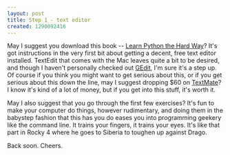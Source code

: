 ```yaml
--- 
layout: post
title: Step 1 - text editor
created: 1290092416
---
```

May I suggest you download this book -- <a href="http://learnpythonthehardway.com/index">Learn Python the Hard Way</a>?  It's got instructions in the very first bit about getting a decent, free text editor installed.  TextEdit that comes with the Mac leaves quite a bit to be desired, and though I haven't personally checked out <a href="http://projects.gnome.org/gedit/">GEdit</a>, I'm sure it's a step up.  Of course if you think you might want to get serious about this, or if you get serious about this down the line, may I suggest dropping $60 on <a href="http://macromates.com/">TextMate</a>?  I know it's kind of a lot of money, but if you get into this stuff, it's worth it.

May I also suggest that you go through the first few exercises?  It's fun to make your computer do things, however rudimentary, and doing them in the babystep fashion that this has you do eases you into programming geekery like the command line.  It trains your fingers, it trains your eyes.  It's like that part in Rocky 4 where he goes to Siberia to toughen up against Drago.

Back soon.  Cheers.